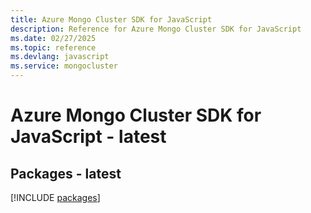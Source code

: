 ```yaml
---
title: Azure Mongo Cluster SDK for JavaScript
description: Reference for Azure Mongo Cluster SDK for JavaScript
ms.date: 02/27/2025
ms.topic: reference
ms.devlang: javascript
ms.service: mongocluster
---
```

# Azure Mongo Cluster SDK for JavaScript - latest
## Packages - latest
[!INCLUDE [packages](mongo-cluster-index.md)]